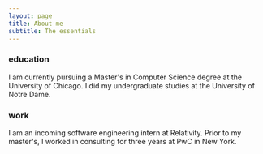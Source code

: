 ```yaml
---
layout: page
title: About me
subtitle: The essentials
---
```


### education

I am currently pursuing a Master's in Computer Science degree at the University of Chicago. I did my undergraduate studies at the University of Notre Dame.

### work

I am an incoming software engineering intern at Relativity. Prior to my master's, I worked in consulting for three years at PwC in New York. 
